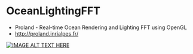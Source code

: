 # OceanLightingFFT
- Proland - Real-time Ocean Rendering and Lighting FFT using OpenGL
- http://proland.inrialpes.fr/


[![IMAGE ALT TEXT HERE](https://img.youtube.com/vi/2AVh1x-Uqjs/0.jpg)](https://www.youtube.com/watch?v=2AVh1x-Uqjs)
